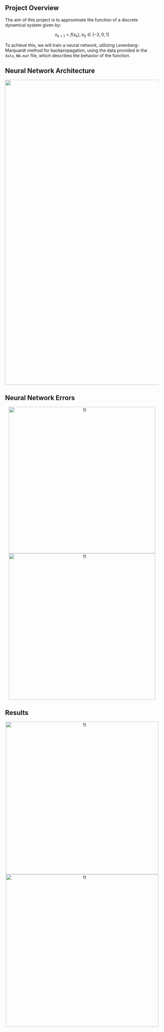 ## Project Overview

The aim of this project is to approximate the function of a discrete dynamical system given by:

$$ x_{k+1} = f(x_k), \, x_0 \in [-2, 0, 1] $$

To achieve this, we will train a neural network, utilizing Levenberg-Marquardt method for backpropagation, using the data provided in the `data_NN.mat` file, which describes the behavior of the function.


## Neural Network Architecture
<div align="center">
  <img width="1000" alt="11" src="https://github.com/alexkalergis/Artificial-Neural-Network-approximates-unknown-function/assets/105602973/8b9770e5-157a-4d88-b1fd-50ec24f23472" title="First Error">
</div>

## Neural Network Errors
<div align="center">
  <img width="480" alt="11" src="https://github.com/alexkalergis/Artificial-Neural-Network-approximates-unknown-function/assets/105602973/bc5d2a50-f8d4-47e3-ac7f-ba8618c376c8" title="First Error">
  <img width="480" alt="11" src="https://github.com/alexkalergis/Artificial-Neural-Network-approximates-unknown-function/assets/105602973/e453cb0e-8ba3-448d-8ee1-8ec9f02ce659" title="Second Error">
</div>

## Results
<div align="center">
  <img width="500" alt="11" src="https://github.com/alexkalergis/Artificial-Neural-Network-approximates-unknown-function/assets/105602973/c03971c1-9e6c-414f-985c-36d5919b6946">
  <img width="500" alt="11" src="https://github.com/alexkalergis/Artificial-Neural-Network-approximates-unknown-function/assets/105602973/c0e19064-5384-4659-99b7-f38a013da24d">
</div>
